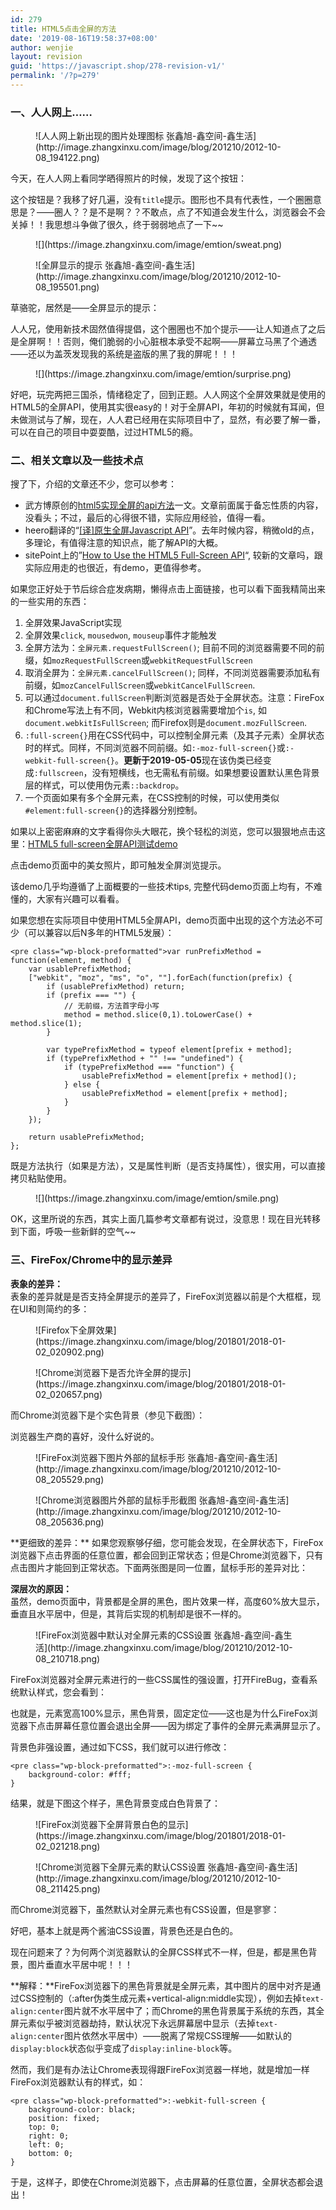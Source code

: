 ```yaml
---
id: 279
title: HTML5点击全屏的方法
date: '2019-08-16T19:58:37+08:00'
author: wenjie
layout: revision
guid: 'https://javascript.shop/278-revision-v1/'
permalink: '/?p=279'
---
```


### 一、人人网上……

<figure class="wp-block-image">![人人网上新出现的图片处理图标 张鑫旭-鑫空间-鑫生活](http://image.zhangxinxu.com/image/blog/201210/2012-10-08_194122.png)</figure>今天，在人人网上看同学晒得照片的时候，发现了这个按钮：

这个按钮是？我移了好几遍，没有`title`提示。图形也不具有代表性，一个圈圈意思是？——圈人？？是不是啊？？不敢点，点了不知道会发生什么，浏览器会不会关掉！！我思想斗争做了很久，终于弱弱地点了一下~~

<figure class="wp-block-image">![](https://image.zhangxinxu.com/image/emtion/sweat.png)</figure><figure class="wp-block-image">![全屏显示的提示 张鑫旭-鑫空间-鑫生活](http://image.zhangxinxu.com/image/blog/201210/2012-10-08_195501.png)</figure>草骆驼，居然是——全屏显示的提示：

人人兄，使用新技术固然值得提倡，这个圈圈也不加个提示——让人知道点了之后是全屏啊！！否则，俺们脆弱的小心脏根本承受不起啊——屏幕立马黑了个通透——还以为盖茨发现我的系统是盗版的黑了我的屏呢！！！

<figure class="wp-block-image">![](https://image.zhangxinxu.com/image/emtion/surprise.png)</figure>好吧，玩完两把三国杀，情绪稳定了，回到正题。人人网这个全屏效果就是使用的HTML5的全屏API，使用其实很easy的！对于全屏API，年初的时候就有耳闻，但未做测试与了解，现在，人人君已经用在实际项目中了，显然，有必要了解一番，可以在自己的项目中耍耍酷，过过HTML5的瘾。

### 二、相关文章以及一些技术点

搜了下，介绍的文章还不少，您可以参考：

- 武方博原创的[html5实现全屏的api方法](http://www.wufangbo.com/html5-quanping/)一文。文章前面属于备忘性质的内容，没看头；不过，最后的心得很不错，实际应用经验，值得一看。
- heero翻译的“[\[译\]原生全屏Javascript API](http://heeroluo.net/Article/Detail/97)”。去年时候内容，稍微old的点，多理论，有值得注意的知识点，能了解API的大概。
- sitePoint上的”[How to Use the HTML5 Full-Screen API](http://www.sitepoint.com/html5-full-screen-api/)“, 较新的文章吗，跟实际应用走的也很近，有demo，更值得参考。

如果您正好处于节后综合症发病期，懒得点击上面链接，也可以看下面我精简出来的一些实用的东西：

1. 全屏效果JavaScript实现
2. 全屏效果`click`, `mousedwon`, `mouseup`事件才能触发
3. 全屏方法为：`全屏元素.requestFullScreen()`; 目前不同的浏览器需要不同的前缀，如`mozRequestFullScreen`或`webkitRequestFullScreen`
4. 取消全屏为：`全屏元素.cancelFullScreen()`; 同样，不同浏览器需要添加私有前缀，如`mozCancelFullScreen`或`webkitCancelFullScreen`.
5. 可以通过`document.fullScreen`判断浏览器是否处于全屏状态。注意：FireFox和Chrome写法上有不同，Webkit内核浏览器需要增加个`is`, 如`document.webkitIsFullScreen`; 而Firefox则是`document.mozFullScreen`.
6. `:full-screen{}`用在CSS代码中，可以控制全屏元素（及其子元素）全屏状态时的样式。同样，不同浏览器不同前缀。如`:-moz-full-screen{}`或`:- webkit-full-screen{}`。**更新于2019-05-05**现在该伪类已经变成`:fullscreen`，没有短横线，也无需私有前缀。如果想要设置默认黑色背景层的样式，可以使用伪元素`::backdrop`。
7. 一个页面如果有多个全屏元素，在CSS控制的时候，可以使用类似`#element:full-screen{}`的选择器分别控制。

如果以上密密麻麻的文字看得你头大眼花，换个轻松的浏览，您可以狠狠地点击这里：[HTML5 full-screen全屏API测试demo](http://www.zhangxinxu.com/study/201210/html5-full-screen-api.html)

点击demo页面中的美女照片，即可触发全屏浏览提示。

该demo几乎均遵循了上面概要的一些技术tips, 完整代码demo页面上均有，不难懂的，大家有兴趣可以看看。

如果您想在实际项目中使用HTML5全屏API，demo页面中出现的这个方法必不可少（可以兼容以后N多年的HTML5发展）：

```
<pre class="wp-block-preformatted">var runPrefixMethod = function(element, method) {
    var usablePrefixMethod;
    ["webkit", "moz", "ms", "o", ""].forEach(function(prefix) {
        if (usablePrefixMethod) return;
        if (prefix === "") {
            // 无前缀，方法首字母小写
            method = method.slice(0,1).toLowerCase() + method.slice(1);
        }
        
        var typePrefixMethod = typeof element[prefix + method];
        if (typePrefixMethod + "" !== "undefined") {
            if (typePrefixMethod === "function") {
                usablePrefixMethod = element[prefix + method]();
            } else {
                usablePrefixMethod = element[prefix + method];
            }
        }
    });
    
    return usablePrefixMethod;
};
```

既是方法执行（如果是方法），又是属性判断（是否支持属性），很实用，可以直接拷贝粘贴使用。

<figure class="wp-block-image">![](https://image.zhangxinxu.com/image/emtion/smile.png)</figure>OK，这里所说的东西，其实上面几篇参考文章都有说过，没意思！现在目光转移到下面，呼吸一些新鲜的空气~~

### 三、FireFox/Chrome中的显示差异

**表象的差异：**  
表象的差异就是是否支持全屏提示的差异了，FireFox浏览器以前是个大框框，现在UI和则简约的多：

<figure class="wp-block-image">![Firefox下全屏效果](https://image.zhangxinxu.com/image/blog/201801/2018-01-02_020902.png)</figure><figure class="wp-block-image">![Chrome浏览器下是否允许全屏的提示](https://image.zhangxinxu.com/image/blog/201801/2018-01-02_020657.png)</figure>而Chrome浏览器下是个实色背景（参见下截图）：

浏览器生产商的喜好，没什么好说的。

<figure class="wp-block-image">![FireFox浏览器下图片外部的鼠标手形 张鑫旭-鑫空间-鑫生活](http://image.zhangxinxu.com/image/blog/201210/2012-10-08_205529.png)</figure><figure class="wp-block-image">![Chrome浏览器图片外部的鼠标手形截图 张鑫旭-鑫空间-鑫生活](http://image.zhangxinxu.com/image/blog/201210/2012-10-08_205636.png)</figure>**更细致的差异：**  
如果您观察够仔细，您可能会发现，在全屏状态下，FireFox浏览器下点击界面的任意位置，都会回到正常状态；但是Chrome浏览器下，只有点击图片才能回到正常状态。下面两张图是同一位置，鼠标手形的差异对比：

**深层次的原因：**  
虽然，demo页面中，背景都是全屏的黑色，图片效果一样，高度60%放大显示，垂直且水平居中，但是，其背后实现的机制却是很不一样的。

<figure class="wp-block-image">![FireFox浏览器中默认对全屏元素的CSS设置 张鑫旭-鑫空间-鑫生活](http://image.zhangxinxu.com/image/blog/201210/2012-10-08_210718.png)</figure>FireFox浏览器对全屏元素进行的一些CSS属性的强设置，打开FireBug，查看系统默认样式，您会看到：

也就是，元素宽高100%显示，黑色背景，固定定位——这也是为什么FireFox浏览器下点击屏幕任意位置会退出全屏——因为绑定了事件的全屏元素满屏显示了。

背景色非强设置，通过如下CSS，我们就可以进行修改：

```
<pre class="wp-block-preformatted">:-moz-full-screen {
    background-color: #fff;
}
```

结果，就是下图这个样子，黑色背景变成白色背景了：

<figure class="wp-block-image">![FireFox浏览器下全屏背景白色的显示](https://image.zhangxinxu.com/image/blog/201801/2018-01-02_021218.png)</figure><figure class="wp-block-image">![Chrome浏览器下全屏元素的默认CSS设置 张鑫旭-鑫空间-鑫生活](http://image.zhangxinxu.com/image/blog/201210/2012-10-08_211425.png)</figure>而Chrome浏览器下，虽然默认对全屏元素也有CSS设置，但是寥寥：

好吧，基本上就是两个酱油CSS设置，背景色还是白色的。

现在问题来了？为何两个浏览器默认的全屏CSS样式不一样，但是，都是黑色背景，图片垂直水平居中呢！！！

**解释：**FireFox浏览器下的黑色背景就是全屏元素，其中图片的居中对齐是通过CSS控制的（:after伪类生成元素+vertical-align:middle实现），例如去掉`text-align:center`图片就不水平居中了；而Chrome的黑色背景属于系统的东西，其全屏元素似乎被浏览器劫持，默认状况下永远屏幕居中显示（去掉`text-align:center`图片依然水平居中）——脱离了常规CSS理解——如默认的`display:block`状态似乎变成了`display:inline-block`等。

然而，我们是有办法让Chrome表现得跟FireFox浏览器一样地，就是增加一样FireFox浏览器默认有的样式，如：

```
<pre class="wp-block-preformatted">:-webkit-full-screen {
    background-color: black;
    position: fixed;
    top: 0;
    right: 0;
    left: 0;
    bottom: 0;	
}
```

于是，这样子，即使在Chrome浏览器下，点击屏幕的任意位置，全屏状态都会退出！
